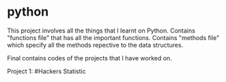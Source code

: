 # python

This project involves all the things that I learnt on Python. Contains "functions file" that has all the important functions.
Contains "methods file" which specify all the methods repective to the data structures.

Final contains codes of the projects that I have worked on.

Project 1: #Hackers Statistic
